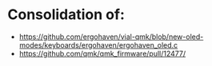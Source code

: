 # Consolidation of: 
* https://github.com/ergohaven/vial-qmk/blob/new-oled-modes/keyboards/ergohaven/ergohaven_oled.c
* https://github.com/qmk/qmk_firmware/pull/12477/
